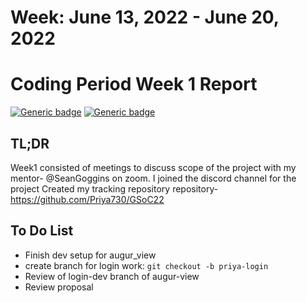 # Week: June 13, 2022 - June 20, 2022
# Coding Period Week 1 Report
[![Generic badge](https://img.shields.io/badge/Status-Done-<>.svg)](https://shields.io/)
[![Generic badge](https://img.shields.io/badge/Last_Updated_(IST)-June_20,_2022-e10b95.svg)](https://shields.io/)

## TL;DR
Week1 consisted of meetings to discuss scope of the project with my mentor- @SeanGoggins on zoom.
I joined the discord channel for the project
Created my tracking repository repository- https://github.com/Priya730/GSoC22


## To Do List
- Finish dev setup for augur_view
- create branch for login work: `git checkout -b priya-login`
- Review of login-dev branch of augur-view
- Review proposal

